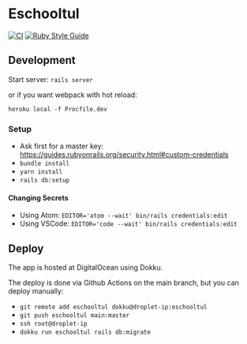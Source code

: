 # Eschooltul

[![CI](https://github.com/LedgerProject/eschooltul_backend/actions/workflows/main.yml/badge.svg)](https://github.com/LedgerProject/eschooltul_backend/actions/workflows/main.yml)
[![Ruby Style Guide](https://img.shields.io/badge/code_style-rubocop-brightgreen.svg)](https://github.com/rubocop/rubocop)


## Development

Start server: `rails server`

or if you want webpack with hot reload:

`heroku local -f Procfile.dev`

### Setup

- Ask first for a master key: https://guides.rubyonrails.org/security.html#custom-credentials
- `bundle install`
- `yarn install`
- `rails db:setup`

#### Changing Secrets

- Using Atom: `EDITOR='atom --wait' bin/rails credentials:edit`
- Using VSCode: `EDITOR='code --wait' bin/rails credentials:edit`

## Deploy

The app is hosted at DigitalOcean using Dokku.

The deploy is done via Github Actions on the main branch, but you can deploy manually:

- `git remote add eschooltul dokku@droplet-ip:eschooltul`
- `git push eschooltul main:master`
- `ssh root@droplet-ip`
- `dokku run eschooltul rails db:migrate`
